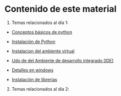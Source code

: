 # Contenido de este material

1. Temas relacionados al día 1:

- [Conceptos básicos de python](./dia1/00.Conceptos_python.md)

- [Instalación de Python](./dia1/01.Instalacion_python.md)

- [Instalacion del ambiente virtual](./dia1/02.geocat.md)

- [Udo de del Ambiente de desarrollo integrado (IDE)](./dia1/02a.Uso_IDE.md)

- [Detalles en windows](./dia1/01a.Detalles_windows.md)

- [Instalación de librerías](./dia1/03.Instalacion_bibliotecas.md)

2. Temas relacionados al día 2:
